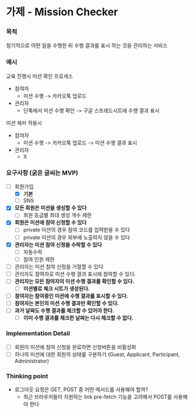 # 가제 - Mission Checker

### 목적
정기적으로 어떤 일을 수행한 뒤 수행 결과를 표시 하는 것을 관리하는 서비스

### 예시
교육 진행시 미션 확인 프로세스
- 참여자
  - 미션 수행 -> 카카오톡 업로드
- 관리자 
  - 단톡에서 미션 수행 확인 -> 구글 스프레드시트에 수행 결과 표시

미션 체커 적용시
- 참여자 
  - 미션 수행 -> 카카오톡 업로드 -> 미션 수행 결과 표시
- 관리자 
  - X

### 요구사항 (굵은 글씨는 MVP)
- [ ] 회원가입
  - [x] **기본**
  - [ ] SNS
- [x] **모든 회원은 미션을 생성할 수 있다**
  - [ ] 회원 등급별 최대 생성 개수 제한
- [x] **회원은 미션에 참여 신청할 수 있다**
  - [ ] private 미션의 경우 참여 코드를 입력받을 수 있다
  - [ ] private 미션의 경우 외부에 노출하지 않을 수 있다
- [x] **관리자는 미션 참여 신청을 수락할 수 있다**
  - [ ] 자동수락
  - [ ] 참여 인원 제한
- [ ] 관리자는 미션 참여 신청을 거절할 수 있다
- [ ] 관리자도 참여자로 미션 수행 결과 표시에 참여할 수 있다.
- [ ] **관리자는 모든 참여자의 미션 수행 결과를 확인할 수 있다.**
  - [ ] **미션별로 체크 시트가 생성된다.**
- [ ] **참여자는 참여중인 미션에 수행 결과를 표시할 수 있다.**
- [ ] **참여자는 본인의 미션 수행 결과만 확인할 수 있다.**
- [ ] **과거 날짜도 수행 결과를 체크할 수 있어야 한다.**
  - [ ] **이미 수행 결과를 체크한 날짜는 다시 체크할 수 없다.**

### Implementation Detail
- [ ] 회원이 미션에 참여 신청을 완료하면 신청버튼을 비활성화
- [ ] 하나의 미션에 대한 회원의 상태를 구분하기 (Guest, Applicant, Participant, Administrator)

### Thinking point
* 로그아웃 요청은 GET, POST 중 어떤 메서드를 사용해야 할까?
  * 최근 브라우저들이 지원하는 link pre-fetch 기능을 고려해서 POST를 사용해야 한다